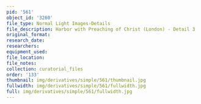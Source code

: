 ```yaml
---
pid: '561'
object_id: '3260'
file_type: Normal Light Images›Details
file_description: Harbor with Preaching of Christ (London) - Detail 3
original_format:
research_date:
researchers:
equipment_used:
file_location:
file_notes:
collection: curatorial_files
order: '133'
thumbnail: img/derivatives/simple/561/thumbnail.jpg
fullwidth: img/derivatives/simple/561/fullwidth.jpg
full: img/derivatives/simple/561/fullwidth.jpg
---
```

